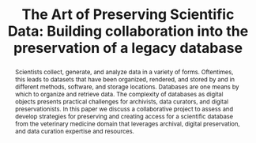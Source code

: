 ---
abstract: Scientists collect, generate, and analyze data in a variety of forms. Oftentimes,
  this leads to datasets that have been organized, rendered, and stored by and in
  different methods, software, and storage locations. Databases are one means by which
  to organize and retrieve data. The complexity of databases as digital objects presents
  practical challenges for archivists, data curators, and digital preservationists.
  In this paper we discuss a collaborative project to assess and develop strategies
  for preserving and creating access for a scientific database from the veterinary
  medicine domain that leverages archival, digital preservation, and data curation
  expertise and resources.
creators:
- Braxton, Susan
- Anderson,  Bethany
- Popp, Tracy
- Imker, Heidi
date: null
document_url: https://services.phaidra.univie.ac.at/api/object/o:923641/download
grand_parent: iPRES
institutions: []
keywords:
- boston
landing_page_url: https://phaidra.univie.ac.at/o:923641
language: eng
layout: publication
license: CC BY 4.0 International
notes_url: null
parent: iPRES 2018
presentation_url: null
publication_type: paper
size: 271059
source_name: iPRES
title: 'The Art of Preserving Scientific Data: Building collaboration into the preservation
  of a legacy database'
year: 2018
---